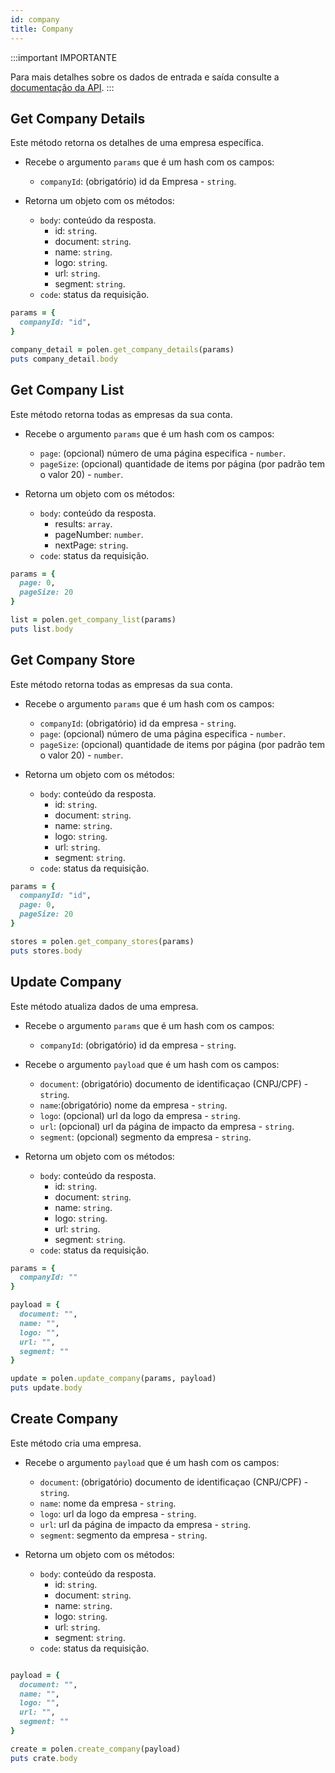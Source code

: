```yaml
---
id: company
title: Company
---
```

:::important IMPORTANTE

Para mais detalhes sobre os dados de entrada e saída consulte a [documentação da API](/api-reference).
:::

## Get Company Details
Este método retorna os detalhes de uma empresa específica.

- Recebe o argumento `params` que é um hash com os campos:
    - `companyId`: (obrigatório) id da Empresa - `string`.

- Retorna um objeto com os métodos:
    - `body`: conteúdo da resposta.
      - id: `string`.
      - document: `string`.
      - name: `string`.
      - logo: `string`.
      - url: `string`.
      - segment: `string`.
    - `code`: status da requisição.

```ruby
params = {
  companyId: "id",
}

company_detail = polen.get_company_details(params)
puts company_detail.body
```

## Get Company List
Este método retorna todas as empresas da sua conta.

- Recebe o argumento `params` que é um hash com os campos:
    - `page`: (opcional) número de uma página especifica - `number`.
    - `pageSize`: (opcional) quantidade de items por página (por padrão tem o valor 20) - `number`.

- Retorna um objeto com os métodos:
    - `body`: conteúdo da resposta.
        - results: `array`.
        - pageNumber: `number`.
        - nextPage: `string`.
    - `code`: status da requisição.

```ruby
params = {
  page: 0,
  pageSize: 20
}

list = polen.get_company_list(params)
puts list.body
```

## Get Company Store
Este método retorna todas as empresas da sua conta.

- Recebe o argumento `params` que é um hash com os campos:
    - `companyId`: (obrigatório) id da empresa - `string`.
    - `page`: (opcional) número de uma página especifica - `number`.
    - `pageSize`: (opcional) quantidade de items por página (por padrão tem o valor 20) - `number`.

- Retorna um objeto com os métodos:
    - `body`: conteúdo da resposta.
        - id: `string`.
        - document: `string`.
        - name: `string`.
        - logo: `string`.
        - url: `string`.
        - segment: `string`.
    - `code`: status da requisição.

```ruby
params = {
  companyId: "id",
  page: 0,
  pageSize: 20
}

stores = polen.get_company_stores(params)
puts stores.body
```

## Update Company
Este método atualiza dados de uma empresa.

- Recebe o argumento `params` que é um hash com os campos:
    - `companyId`: (obrigatório) id da empresa - `string`.

- Recebe o argumento `payload` que é um hash com os campos:
    - `document`: (obrigatório) documento de identificaçao (CNPJ/CPF) - `string`.
    - `name`:(obrigatório) nome da empresa - `string`.
    - `logo`: (opcional) url da logo da empresa - `string`.
    - `url`: (opcional) url da página de impacto da empresa - `string`.
    - `segment`: (opcional) segmento da empresa - `string`.

- Retorna um objeto com os métodos:
    - `body`: conteúdo da resposta.
        - id: `string`.
        - document: `string`.
        - name: `string`.
        - logo: `string`.
        - url: `string`.
        - segment: `string`.
    - `code`: status da requisição.

```ruby
params = {
  companyId: ""
}

payload = {
  document: "",
  name: "",
  logo: "",
  url: "",
  segment: ""
}

update = polen.update_company(params, payload)
puts update.body
```

## Create Company
Este método cria uma empresa.

- Recebe o argumento `payload` que é um hash com os campos:
    - `document`: (obrigatório) documento de identificaçao (CNPJ/CPF) - `string`.
    - `name`: nome da empresa - `string`.
    - `logo`: url da logo da empresa -  `string`.
    - `url`: url da página de impacto da empresa - `string`.
    - `segment`: segmento da empresa - `string`.

- Retorna um objeto com os métodos:
    - `body`: conteúdo da resposta.
        - id: `string`.
        - document: `string`.
        - name: `string`.
        - logo: `string`.
        - url: `string`.
        - segment: `string`.
    - `code`: status da requisição.

```ruby

payload = {
  document: "",
  name: "",
  logo: "",
  url: "",
  segment: ""
}

create = polen.create_company(payload)
puts crate.body
```
